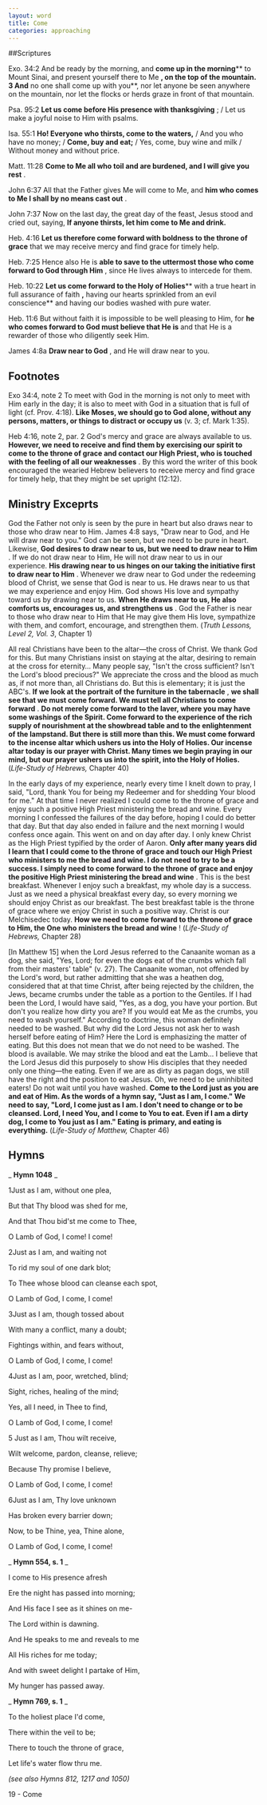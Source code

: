 ```yaml
---
layout: word
title: Come
categories: approaching
---
```


##Scriptures

Exo. 34:2 And be ready by the morning, and **come up in the morning**** to Mount Sinai, and present yourself there to Me **, on the top of the mountain. 3 And** no one shall come up with you**, nor let anyone be seen anywhere on the mountain, nor let the flocks or herds graze in front of that mountain.

Psa. 95:2 **Let us come before His presence with thanksgiving** ; / Let us make a joyful noise to Him with psalms.

Isa. 55:1 **Ho! Everyone who thirsts, come to the waters,** / And you who have no money; / **Come, buy and eat;** / Yes, come, buy wine and milk / Without money and without price.

Matt. 11:28 **Come to Me all who toil and are burdened, and I will give you rest** .

John 6:37 All that the Father gives Me will come to Me, and **him who comes to Me I shall by no means cast out** .

John 7:37 Now on the last day, the great day of the feast, Jesus stood and cried out, saying, **If anyone thirsts, let him come to Me and drink.**

Heb. 4:16 **Let us therefore come forward with boldness to the throne of grace** that we may receive mercy and find grace for timely help.

Heb. 7:25 Hence also He is **able to save to the uttermost those who come forward to God through Him** , since He lives always to intercede for them.

Heb. 10:22 **Let us come forward to the Holy of Holies**** with a true heart in full assurance of faith **,** having our hearts sprinkled from an evil conscience** and having our bodies washed with pure water.

Heb. 11:6 But without faith it is impossible to be well pleasing to Him, for **he who comes forward to God must believe that He is** and that He is a rewarder of those who diligently seek Him.

James 4:8a **Draw near to God** , and He will draw near to you.

## Footnotes

Exo 34:4, note 2 To meet with God in the morning is not only to meet with Him early in the day; it is also to meet with God in a situation that is full of light (cf. Prov. 4:18). **Like Moses, we should go to God alone, without any persons, matters, or things to distract or occupy us** (v. 3; cf. Mark 1:35).

Heb 4:16, note 2, par. 2 God's mercy and grace are always available to us. **However, we need to receive and find them by exercising our spirit to come to the throne of grace and contact our High Priest, who is touched with the feeling of all our weaknesses** . By this word the writer of this book encouraged the wearied Hebrew believers to receive mercy and find grace for timely help, that they might be set upright (12:12).

## Ministry Exceprts

God the Father not only is seen by the pure in heart but also draws near to those who draw near to Him. James 4:8 says, "Draw near to God, and He will draw near to you." God can be seen, but we need to be pure in heart. Likewise, **God desires to draw near to us, but we need to draw near to Him** . If we do not draw near to Him, He will not draw near to us in our experience. **His drawing near to us hinges on our taking the initiative first to draw near to Him** . Whenever we draw near to God under the redeeming blood of Christ, we sense that God is near to us. He draws near to us that we may experience and enjoy Him. God shows His love and sympathy toward us by drawing near to us. **When He draws near to us, He also comforts us, encourages us, and strengthens us** . God the Father is near to those who draw near to Him that He may give them His love, sympathize with them, and comfort, encourage, and strengthen them. (_Truth Lessons, Level 2, Vol. 3_, Chapter 1)

All real Christians have been to the altar—the cross of Christ. We thank God for this. But many Christians insist on staying at the altar, desiring to remain at the cross for eternity… Many people say, "Isn't the cross sufficient? Isn't the Lord's blood precious?" We appreciate the cross and the blood as much as, if not more than, all Christians do. But this is elementary; it is just the ABC's. **If we look at the portrait of the furniture in the tabernacle** , **we shall see that we must come forward. We must tell all Christians to come forward** . **Do not merely come forward to the laver, where you may have some washings of the Spirit. Come forward to the experience of the rich supply of nourishment at the showbread table and to the enlightenment of the lampstand. But there is still more than this. We must come forward to the incense altar which ushers us into the Holy of Holies. Our incense altar today is our prayer with Christ. Many times we begin praying in our mind, but our prayer ushers us into the spirit, into the Holy of Holies.** (_Life-Study of Hebrews,_ Chapter 40)

In the early days of my experience, nearly every time I knelt down to pray, I said, "Lord, thank You for being my Redeemer and for shedding Your blood for me." At that time I never realized I could come to the throne of grace and enjoy such a positive High Priest ministering the bread and wine. Every morning I confessed the failures of the day before, hoping I could do better that day. But that day also ended in failure and the next morning I would confess once again. This went on and on day after day. I only knew Christ as the High Priest typified by the order of Aaron. **Only after many years did I learn that I could come to the throne of grace and touch our High Priest who ministers to me the bread and wine. I do not need to try to be a success. I simply need to come forward to the throne of grace and enjoy the positive High Priest ministering the bread and wine** . This is the best breakfast. Whenever I enjoy such a breakfast, my whole day is a success. Just as we need a physical breakfast every day, so every morning we should enjoy Christ as our breakfast. The best breakfast table is the throne of grace where we enjoy Christ in such a positive way. Christ is our Melchisedec today. **How we need to come forward to the throne of grace to Him, the One who ministers the bread and wine** ! (_Life-Study of Hebrews,_ Chapter 28)

[In Matthew 15] when the Lord Jesus referred to the Canaanite woman as a dog, she said, "Yes, Lord; for even the dogs eat of the crumbs which fall from their masters' table" (v. 27). The Canaanite woman, not offended by the Lord's word, but rather admitting that she was a heathen dog, considered that at that time Christ, after being rejected by the children, the Jews, became crumbs under the table as a portion to the Gentiles. If I had been the Lord, I would have said, "Yes, as a dog, you have your portion. But don't you realize how dirty you are? If you would eat Me as the crumbs, you need to wash yourself." According to doctrine, this woman definitely needed to be washed. But why did the Lord Jesus not ask her to wash herself before eating of Him? Here the Lord is emphasizing the matter of eating. But this does not mean that we do not need to be washed. The blood is available. We may strike the blood and eat the Lamb… I believe that the Lord Jesus did this purposely to show His disciples that they needed only one thing—the eating. Even if we are as dirty as pagan dogs, we still have the right and the position to eat Jesus. Oh, we need to be uninhibited eaters! Do not wait until you have washed. **Come to the Lord just as you are and eat of Him. As the words of a hymn say, "Just as I am, I come." We need to say, "Lord, I come just as I am. I don't need to change or to be cleansed. Lord, I need You, and I come to You to eat. Even if I am a dirty dog, I come to You just as I am." Eating is primary, and eating is everything.** (_Life-Study of Matthew,_ Chapter 46)

## Hymns

_ **Hymn 1048** _

1Just as I am, without one plea,

But that Thy blood was shed for me,

And that Thou bid'st me come to Thee,

O Lamb of God, I come! I come!

2Just as I am, and waiting not

To rid my soul of one dark blot;

To Thee whose blood can cleanse each spot,

O Lamb of God, I come, I come!

3Just as I am, though tossed about

With many a conflict, many a doubt;

Fightings within, and fears without,

O Lamb of God, I come, I come!

4Just as I am, poor, wretched, blind;

Sight, riches, healing of the mind;

Yes, all I need, in Thee to find,

O Lamb of God, I come, I come!

5 Just as I am, Thou wilt receive,

Wilt welcome, pardon, cleanse, relieve;

Because Thy promise I believe,

O Lamb of God, I come, I come!

6Just as I am, Thy love unknown

Has broken every barrier down;

Now, to be Thine, yea, Thine alone,

O Lamb of God, I come, I come!

_ **Hymn 554, s. 1** _

I come to His presence afresh

Ere the night has passed into morning;

And His face I see as it shines on me-

The Lord within is dawning.

And He speaks to me and reveals to me

All His riches for me today;

And with sweet delight I partake of Him,

My hunger has passed away.

_ **Hymn 769, s. 1** _

To the holiest place I'd come,

There within the veil to be;

There to touch the throne of grace,

Let life's water flow thru me.

_(see also Hymns 812, 1217 and 1050)_

19 - Come
